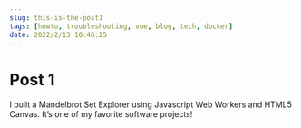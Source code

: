 ```yaml
---
slug: this-is-the-post1
tags: [howto, troubleshooting, vue, blog, tech, docker]
date: 2022/2/13 10:46:25
---
```


# Post 1

I built a Mandelbrot Set Explorer using Javascript Web Workers and HTML5 Canvas. It’s one of my favorite software projects!


